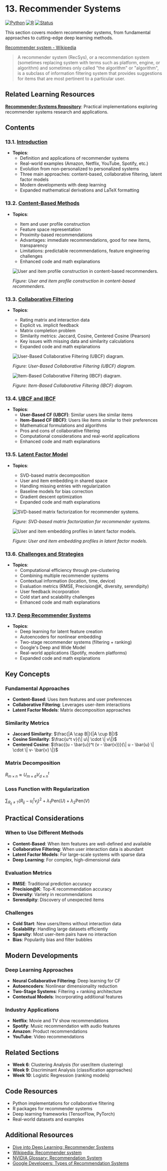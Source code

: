 # 13. Recommender Systems

[![Python](https://img.shields.io/badge/Python-3.8+-blue.svg)](https://www.python.org/)
[![R](https://img.shields.io/badge/R-4.0+-green.svg)](https://www.r-project.org/)
[![Status](https://img.shields.io/badge/Status-Complete-brightgreen.svg)](https://github.com/darinz/Statistical-Learning)

This section covers modern recommender systems, from fundamental approaches to cutting-edge deep learning methods.

[Recommender system - Wikipedia](https://en.wikipedia.org/wiki/Recommender_system)
> A recommender system (RecSys), or a recommendation system (sometimes replacing system with terms such as platform, engine, or algorithm) and sometimes only called "the algorithm" or "algorithm", is a subclass of information filtering system that provides suggestions for items that are most pertinent to a particular user.

## Related Learning Resources

**[Recommender-Systems Repository](https://github.com/darinz/Recommender-Systems)**: Practical implementations exploring recommender systems research and applications.

## Contents

### 13.1. [Introduction](01_introduction.md)
- **Topics**:
  - Definition and applications of recommender systems
  - Real-world examples (Amazon, Netflix, YouTube, Spotify, etc.)
  - Evolution from non-personalized to personalized systems
  - Three main approaches: content-based, collaborative filtering, latent factor models
  - Modern developments with deep learning
  - Expanded mathematical derivations and LaTeX formatting

### 13.2. [Content-Based Methods](02_content-based.md)
- **Topics**:
  - Item and user profile construction
  - Feature space representation
  - Proximity-based recommendations
  - Advantages: immediate recommendations, good for new items, transparency
  - Limitations: predictable recommendations, feature engineering challenges
  - Enhanced code and math explanations

  ![User and item profile construction in content-based recommenders.](../_images/w13_user_item_profile.png)

  *Figure: User and item profile construction in content-based recommenders.*

### 13.3. [Collaborative Filtering](03_collaborative_filtering.md)
- **Topics**:
  - Rating matrix and interaction data
  - Explicit vs. implicit feedback
  - Matrix completion problem
  - Similarity metrics: Jaccard, Cosine, Centered Cosine (Pearson)
  - Key issues with missing data and similarity calculations
  - Expanded code and math explanations

  ![User-Based Collaborative Filtering (UBCF) diagram.](../_images/w13_UBCF.png)
  
  *Figure: User-Based Collaborative Filtering (UBCF) diagram.*

  ![Item-Based Collaborative Filtering (IBCF) diagram.](../_images/w13_IBCF.png)
  
  *Figure: Item-Based Collaborative Filtering (IBCF) diagram.*

### 13.4. [UBCF and IBCF](04_ubcf-ibcf.md)
- **Topics**:
  - **User-Based CF (UBCF)**: Similar users like similar items
  - **Item-Based CF (IBCF)**: Users like items similar to their preferences
  - Mathematical formulations and algorithms
  - Pros and cons of collaborative filtering
  - Computational considerations and real-world applications
  - Enhanced code and math explanations

### 13.5. [Latent Factor Model](05_latent_factor.md)
- **Topics**:
  - SVD-based matrix decomposition
  - User and item embedding in shared space
  - Handling missing entries with regularization
  - Baseline models for bias correction
  - Gradient descent optimization
  - Expanded code and math explanations

  ![SVD-based matrix factorization for recommender systems.](../_images/w13_SVD.png)
  
  *Figure: SVD-based matrix factorization for recommender systems.*

  ![User and item embedding profiles in latent factor models.](../_images/w13_SVD_profile.png)
  
  *Figure: User and item embedding profiles in latent factor models.*

### 13.6. [Challenges and Strategies](06_challenges.md)
- **Topics**:
  - Computational efficiency through pre-clustering
  - Combining multiple recommender systems
  - Contextual information (location, time, device)
  - Evaluation metrics (RMSE, Precision@K, diversity, serendipity)
  - User feedback incorporation
  - Cold start and scalability challenges
  - Enhanced code and math explanations

### 13.7. [Deep Recommender Systems](07_deep_recommender_systems.ipynb)
- **Topics**:
  - Deep learning for latent feature creation
  - Autoencoders for nonlinear embedding
  - Two-stage recommender systems (filtering + ranking)
  - Google's Deep and Wide Model
  - Real-world applications (Spotify, modern platforms)
  - Expanded code and math explanations

## Key Concepts

### Fundamental Approaches
- **Content-Based**: Uses item features and user preferences
- **Collaborative Filtering**: Leverages user-item interactions
- **Latent Factor Models**: Matrix decomposition approaches

### Similarity Metrics
- **Jaccard Similarity**: $`\frac{|A \cap B|}{|A \cup B|}`$
- **Cosine Similarity**: $`\frac{u^t v}{\| u\| \cdot \| v\|}`$
- **Centered Cosine**: $`\frac{(u - \bar{u})^t (v - \bar{v})}{\| u - \bar{u} \| \cdot \| v- \bar{v} \|}`$

### Matrix Decomposition
$`R_{m \times n} \approx U_{m \times d} V^t_{d \times n}`$

### Loss Function with Regularization
$`\sum_{R_{ij} \ne ?} (R_{ij} - u_i^t v_j)^2 + \lambda_1 \text{Pen}(U) + \lambda_2 \text{Pen}(V)`$

## Practical Considerations

### When to Use Different Methods
- **Content-Based**: When item features are well-defined and available
- **Collaborative Filtering**: When user interaction data is abundant
- **Latent Factor Models**: For large-scale systems with sparse data
- **Deep Learning**: For complex, high-dimensional data

### Evaluation Metrics
- **RMSE**: Traditional prediction accuracy
- **Precision@K**: Top-K recommendation accuracy
- **Diversity**: Variety in recommendations
- **Serendipity**: Discovery of unexpected items

### Challenges
- **Cold Start**: New users/items without interaction data
- **Scalability**: Handling large datasets efficiently
- **Sparsity**: Most user-item pairs have no interaction
- **Bias**: Popularity bias and filter bubbles

## Modern Developments

### Deep Learning Approaches
- **Neural Collaborative Filtering**: Deep learning for CF
- **Autoencoders**: Nonlinear dimensionality reduction
- **Two-Stage Systems**: Filtering + ranking architecture
- **Contextual Models**: Incorporating additional features

### Industry Applications
- **Netflix**: Movie and TV show recommendations
- **Spotify**: Music recommendation with audio features
- **Amazon**: Product recommendations
- **YouTube**: Video recommendations

## Related Sections
- **Week 6**: Clustering Analysis (for user/item clustering)
- **Week 9**: Discriminant Analysis (classification approaches)
- **Week 10**: Logistic Regression (ranking models)

## Code Resources
- Python implementations for collaborative filtering
- R packages for recommender systems
- Deep learning frameworks (TensorFlow, PyTorch)
- Real-world datasets and examples

## Additional Resources

- [Dive into Deep Learning: Recommender Systems](https://d2l.ai/chapter_recommender-systems/index.html)
- [Wikipedia: Recommender system](https://en.wikipedia.org/wiki/Recommender_system)
- [NVIDIA Glossary: Recommendation System](https://www.nvidia.com/en-us/glossary/recommendation-system/)
- [Google Developers: Types of Recommendation Systems](https://developers.google.com/machine-learning/recommendation/overview/types)
